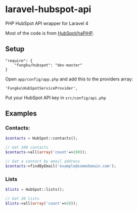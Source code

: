 laravel-hubspot-api
===================

PHP HubSpot API wrapper for Laravel 4

Most of the code is from [HubSpot/haPiHP](https://github.com/HubSpot/haPiHP).

## Setup

```
"require": {
	"fungku/hubspot": "dev-master"
}
```

Open `app/config/app.php` and add this to the providers array:

```
'Fungku\HubSpotServiceProvider',
```

Put your HubSpot API key in `src/config/api.php`

## Examples

### Contacts:

```php
$contacts = HubSpot::contacts();

// Get 100 contacts
$contacts->all(array('count'=>100));

// Get a contact by email address
$contacts->findByEmail('example@somedomain.com');
```

### Lists

```php
$lists = HubSpot::lists();

// Get 20 lists
$lists->all(array('count'=>20));
```
